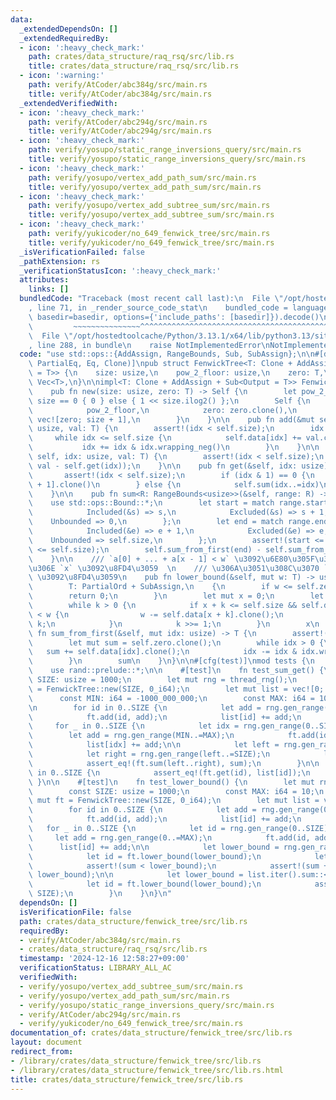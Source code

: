 ```yaml
---
data:
  _extendedDependsOn: []
  _extendedRequiredBy:
  - icon: ':heavy_check_mark:'
    path: crates/data_structure/raq_rsq/src/lib.rs
    title: crates/data_structure/raq_rsq/src/lib.rs
  - icon: ':warning:'
    path: verify/AtCoder/abc384g/src/main.rs
    title: verify/AtCoder/abc384g/src/main.rs
  _extendedVerifiedWith:
  - icon: ':heavy_check_mark:'
    path: verify/AtCoder/abc294g/src/main.rs
    title: verify/AtCoder/abc294g/src/main.rs
  - icon: ':heavy_check_mark:'
    path: verify/yosupo/static_range_inversions_query/src/main.rs
    title: verify/yosupo/static_range_inversions_query/src/main.rs
  - icon: ':heavy_check_mark:'
    path: verify/yosupo/vertex_add_path_sum/src/main.rs
    title: verify/yosupo/vertex_add_path_sum/src/main.rs
  - icon: ':heavy_check_mark:'
    path: verify/yosupo/vertex_add_subtree_sum/src/main.rs
    title: verify/yosupo/vertex_add_subtree_sum/src/main.rs
  - icon: ':heavy_check_mark:'
    path: verify/yukicoder/no_649_fenwick_tree/src/main.rs
    title: verify/yukicoder/no_649_fenwick_tree/src/main.rs
  _isVerificationFailed: false
  _pathExtension: rs
  _verificationStatusIcon: ':heavy_check_mark:'
  attributes:
    links: []
  bundledCode: "Traceback (most recent call last):\n  File \"/opt/hostedtoolcache/Python/3.13.1/x64/lib/python3.13/site-packages/onlinejudge_verify/documentation/build.py\"\
    , line 71, in _render_source_code_stat\n    bundled_code = language.bundle(stat.path,\
    \ basedir=basedir, options={'include_paths': [basedir]}).decode()\n          \
    \         ~~~~~~~~~~~~~~~^^^^^^^^^^^^^^^^^^^^^^^^^^^^^^^^^^^^^^^^^^^^^^^^^^^^^^^^^^^^^^^^^^\n\
    \  File \"/opt/hostedtoolcache/Python/3.13.1/x64/lib/python3.13/site-packages/onlinejudge_verify/languages/rust.py\"\
    , line 288, in bundle\n    raise NotImplementedError\nNotImplementedError\n"
  code: "use std::ops::{AddAssign, RangeBounds, Sub, SubAssign};\n\n#[derive(Debug,\
    \ PartialEq, Eq, Clone)]\npub struct FenwickTree<T: Clone + AddAssign + Sub<Output\
    \ = T>> {\n    size: usize,\n    pow_2_floor: usize,\n    zero: T,\n    data:\
    \ Vec<T>,\n}\n\nimpl<T: Clone + AddAssign + Sub<Output = T>> FenwickTree<T> {\n\
    \    pub fn new(size: usize, zero: T) -> Self {\n        let pow_2_floor = if\
    \ size == 0 { 0 } else { 1 << size.ilog2() };\n        Self {\n            size,\n\
    \            pow_2_floor,\n            zero: zero.clone(),\n            data:\
    \ vec![zero; size + 1],\n        }\n    }\n\n    pub fn add(&mut self, mut idx:\
    \ usize, val: T) {\n        assert!(idx < self.size);\n        idx += 1;\n   \
    \     while idx <= self.size {\n            self.data[idx] += val.clone();\n \
    \           idx += idx & idx.wrapping_neg()\n        }\n    }\n\n    pub fn set(&mut\
    \ self, idx: usize, val: T) {\n        assert!(idx < self.size);\n        self.add(idx,\
    \ val - self.get(idx));\n    }\n\n    pub fn get(&self, idx: usize) -> T {\n \
    \       assert!(idx < self.size);\n        if (idx & 1) == 0 {\n            self.data[idx\
    \ + 1].clone()\n        } else {\n            self.sum(idx..=idx)\n        }\n\
    \    }\n\n    pub fn sum<R: RangeBounds<usize>>(&self, range: R) -> T {\n    \
    \    use std::ops::Bound::*;\n        let start = match range.start_bound() {\n\
    \            Included(&s) => s,\n            Excluded(&s) => s + 1,\n        \
    \    Unbounded => 0,\n        };\n        let end = match range.end_bound() {\n\
    \            Included(&e) => e + 1,\n            Excluded(&e) => e,\n        \
    \    Unbounded => self.size,\n        };\n        assert!(start <= end && end\
    \ <= self.size);\n        self.sum_from_first(end) - self.sum_from_first(start)\n\
    \    }\n\n    /// `a[0] + ... + a[x - 1] < w` \u3092\u6E80\u305F\u3059\u6700\u5927\
    \u306E `x` \u3092\u8FD4\u3059  \n    /// \u306A\u3051\u308C\u3070 `self.size`\
    \ \u3092\u8FD4\u3059\n    pub fn lower_bound(&self, mut w: T) -> usize\n    where\n\
    \        T: PartialOrd + SubAssign,\n    {\n        if w <= self.zero {\n    \
    \        return 0;\n        }\n        let mut x = 0;\n        let mut k = self.pow_2_floor;\n\
    \        while k > 0 {\n            if x + k <= self.size && self.data[x + k]\
    \ < w {\n                w -= self.data[x + k].clone();\n                x +=\
    \ k;\n            }\n            k >>= 1;\n        }\n        x\n    }\n\n   \
    \ fn sum_from_first(&self, mut idx: usize) -> T {\n        assert!(idx <= self.size);\n\
    \        let mut sum = self.zero.clone();\n        while idx > 0 {\n         \
    \   sum += self.data[idx].clone();\n            idx -= idx & idx.wrapping_neg();\n\
    \        }\n        sum\n    }\n}\n\n#[cfg(test)]\nmod tests {\n    use super::*;\n\
    \    use rand::prelude::*;\n\n    #[test]\n    fn test_sum_get() {\n        const\
    \ SIZE: usize = 1000;\n        let mut rng = thread_rng();\n        let mut ft\
    \ = FenwickTree::new(SIZE, 0_i64);\n        let mut list = vec![0; SIZE];\n  \
    \      const MIN: i64 = -1000_000_000;\n        const MAX: i64 = 1000_000_000;\n\
    \n        for id in 0..SIZE {\n            let add = rng.gen_range(MIN..=MAX);\n\
    \            ft.add(id, add);\n            list[id] += add;\n        }\n\n   \
    \     for _ in 0..SIZE {\n            let idx = rng.gen_range(0..SIZE);\n    \
    \        let add = rng.gen_range(MIN..=MAX);\n            ft.add(idx, add);\n\
    \            list[idx] += add;\n\n            let left = rng.gen_range(0..SIZE);\n\
    \            let right = rng.gen_range(left..=SIZE);\n            let sum = list[left..right].iter().sum::<i64>();\n\
    \            assert_eq!(ft.sum(left..right), sum);\n        }\n\n        for id\
    \ in 0..SIZE {\n            assert_eq!(ft.get(id), list[id]);\n        }\n   \
    \ }\n\n    #[test]\n    fn test_lower_bound() {\n        let mut rng = thread_rng();\n\
    \        const SIZE: usize = 1000;\n        const MAX: i64 = 10;\n        let\
    \ mut ft = FenwickTree::new(SIZE, 0_i64);\n        let mut list = vec![0; SIZE];\n\
    \        for id in 0..SIZE {\n            let add = rng.gen_range(0..=MAX);\n\
    \            ft.add(id, add);\n            list[id] += add;\n        }\n     \
    \   for _ in 0..SIZE {\n            let id = rng.gen_range(0..SIZE);\n       \
    \     let add = rng.gen_range(0..=MAX);\n            ft.add(id, add);\n      \
    \      list[id] += add;\n\n            let lower_bound = rng.gen_range(1..list.iter().sum::<i64>());\n\
    \            let id = ft.lower_bound(lower_bound);\n            let sum = list[..id].iter().sum::<i64>();\n\
    \            assert!(sum < lower_bound);\n            assert!(sum + list[id] >=\
    \ lower_bound);\n\n            let lower_bound = list.iter().sum::<i64>() + 1;\n\
    \            let id = ft.lower_bound(lower_bound);\n            assert_eq!(id,\
    \ SIZE);\n        }\n    }\n}\n"
  dependsOn: []
  isVerificationFile: false
  path: crates/data_structure/fenwick_tree/src/lib.rs
  requiredBy:
  - verify/AtCoder/abc384g/src/main.rs
  - crates/data_structure/raq_rsq/src/lib.rs
  timestamp: '2024-12-16 12:58:27+09:00'
  verificationStatus: LIBRARY_ALL_AC
  verifiedWith:
  - verify/yosupo/vertex_add_subtree_sum/src/main.rs
  - verify/yosupo/vertex_add_path_sum/src/main.rs
  - verify/yosupo/static_range_inversions_query/src/main.rs
  - verify/AtCoder/abc294g/src/main.rs
  - verify/yukicoder/no_649_fenwick_tree/src/main.rs
documentation_of: crates/data_structure/fenwick_tree/src/lib.rs
layout: document
redirect_from:
- /library/crates/data_structure/fenwick_tree/src/lib.rs
- /library/crates/data_structure/fenwick_tree/src/lib.rs.html
title: crates/data_structure/fenwick_tree/src/lib.rs
---
```


